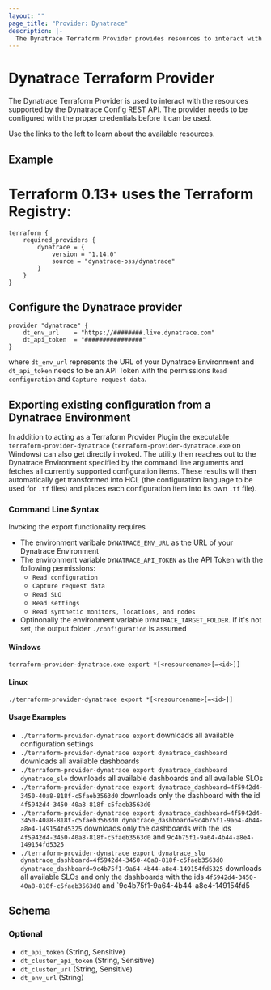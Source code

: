 ```yaml
---
layout: ""
page_title: "Provider: Dynatrace"
description: |-
  The Dynatrace Terraform Provider provides resources to interact with the Dynatrace Config REST API.
---
```


# Dynatrace Terraform Provider

The Dynatrace Terraform Provider is used to interact with the resources supported by the Dynatrace Config REST API. The provider needs to be configured with the proper credentials before it can be used.

Use the links to the left to learn about the available resources.

## Example

# Terraform 0.13+ uses the Terraform Registry:
```
terraform {
    required_providers {
        dynatrace = {
            version = "1.14.0"
            source = "dynatrace-oss/dynatrace"
        }
    }
} 
```
## Configure the Dynatrace provider
```
provider "dynatrace" {
    dt_env_url    = "https://########.live.dynatrace.com"
    dt_api_token  = "################"
}
```
where `dt_env_url` represents the URL of your Dynatrace Environment and `dt_api_token` needs to be an API Token with the permissions `Read configuration` and `Capture request data`.

## Exporting existing configuration from a Dynatrace Environment
In addition to acting as a Terraform Provider Plugin the executable `terraform-provider-dynatrace` (`terraform-provider-dynatrace.exe` on Windows) can also get directly invoked.
The utility then reaches out to the Dynatrace Environment specified by the command line arguments and fetches all currently supported configuration items. These results will then automatically get transformed into HCL (the configuration language to be used for `.tf` files) and places each configuration item into its own `.tf` file).
### Command Line Syntax
Invoking the export functionality requires
* The environment varibale `DYNATRACE_ENV_URL` as the URL of your Dynatrace Environment
* The environment variable `DYNATRACE_API_TOKEN` as the API Token with the following permissions:
    -  `Read configuration`
    -  `Capture request data`
    -  `Read SLO`
    -  `Read settings`
    -  `Read synthetic monitors, locations, and nodes`
* Optinonally the environment variable `DYNATRACE_TARGET_FOLDER`. If it's not set, the output folder `./configuration` is assumed
#### Windows
`terraform-provider-dynatrace.exe export *[<resourcename>[=<id>]]`
#### Linux
`./terraform-provider-dynatrace export *[<resourcename>[=<id>]]`
#### Usage Examples
* `./terraform-provider-dynatrace export` downloads all available configuration settings
* `./terraform-provider-dynatrace export dynatrace_dashboard` downloads all available dashboards
* `./terraform-provider-dynatrace export dynatrace_dashboard dynatrace_slo` downloads all available dashboards and all available SLOs
* `./terraform-provider-dynatrace export dynatrace_dashboard=4f5942d4-3450-40a8-818f-c5faeb3563d0` downloads only the dashboard with the id `4f5942d4-3450-40a8-818f-c5faeb3563d0`
* `./terraform-provider-dynatrace export dynatrace_dashboard=4f5942d4-3450-40a8-818f-c5faeb3563d0 dynatrace_dashboard=9c4b75f1-9a64-4b44-a8e4-149154fd5325` downloads only the dashboards with the ids `4f5942d4-3450-40a8-818f-c5faeb3563d0` and `9c4b75f1-9a64-4b44-a8e4-149154fd5325`
* `./terraform-provider-dynatrace export dynatrace_slo dynatrace_dashboard=4f5942d4-3450-40a8-818f-c5faeb3563d0 dynatrace_dashboard=9c4b75f1-9a64-4b44-a8e4-149154fd5325` downloads all available SLOs and only the dashboards with the ids `4f5942d4-3450-40a8-818f-c5faeb3563d0` and `9c4b75f1-9a64-4b44-a8e4-149154fd5

<!-- schema generated by tfplugindocs -->
## Schema

### Optional

- `dt_api_token` (String, Sensitive)
- `dt_cluster_api_token` (String, Sensitive)
- `dt_cluster_url` (String, Sensitive)
- `dt_env_url` (String)